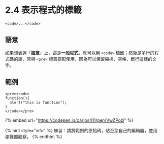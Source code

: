 # 2.4 表示程式的標籤

`<code>...</code>`

## 語意

如果想表達「**語意**」上，這是**一段程式**，就可以用 `<code>` 標籤；然後是多行的程式碼的話，常與 `<pre>` 標籤搭配使用，因為可以保留縮排、空格、斷行這樣的文字。

## 範例

```markup
<pre><code>
function(){
  alert("this is function");
}
</code></pre>
```

{% embed url="https://codepen.io/carlos411/pen/VwZPozj" %}

{% hint style="info" %}
練習：請將範例的原始碼，貼至您自己的編輯器，並用瀏覽器觀察。
{% endhint %}
